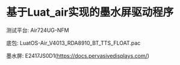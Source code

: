 # 基于Luat_air实现的墨水屏驱动程序

测试平台: Air724UG-NFM

底包: LuatOS-Air_V4013_RDA8910_BT_TTS_FLOAT.pac

墨水屏: E2417JS0D1(https://docs.pervasivedisplays.com/)